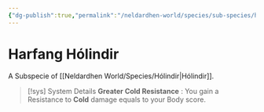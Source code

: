 ```yaml
---
{"dg-publish":true,"permalink":"/neldardhen-world/species/sub-species/harfang-holindir/"}
---
```


# Harfang Hólindir
A Subspecie of [[Neldardhen World/Species/Hólindir\|Hólindir]].


> [!sys] System Details
> **Greater Cold Resistance** : You gain a Resistance to **Cold** damage equals to your Body score.